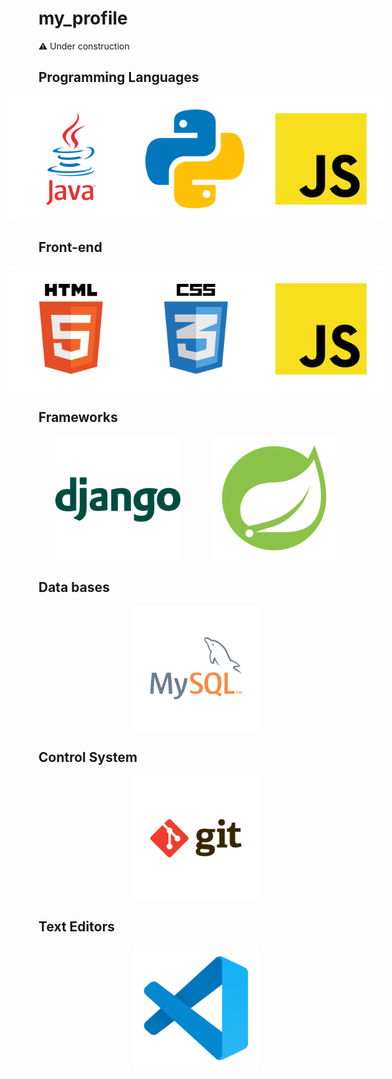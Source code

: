 # my_profile

:warning:
Under construction


## Programming Languages
<section>
<div style="display: flex; justify-content: center">
<img src="images/languages/java.svg" width="200" />
<img src="images/languages/python.svg" width="200" />
<img src="images/languages/javascript.svg" width="200" />
</div>
</section>


## Front-end
<section >
<div style="display: flex; justify-content: center">
<img src="images/Frontend/html.svg" width="200"/>
<img src="images/Frontend/css.svg" width="200"/>
<img src="images/languages/javascript.svg" width="200"/>
</div>
</section>



## Frameworks
<section >
<div style="display: flex; justify-content: center; ">
<img style="margin-right: 50px" src="images/Frameworks/django.svg" width="200"/>
<img src="images/Frameworks/spring.svg" width="200"/>
</div>
</section>


## Data bases
<section>
<div style="display: flex; justify-content: center;">
<img src="images/Data bases/mysql.svg" width="200"/>
</div>
</section>

## Control System
<section>
<div style="display: flex; justify-content: center;">
<img src="images/Control system/git.svg" width="200"/>
</div>
</section>

## Text Editors
<section>
<div style="display: flex; justify-content: center;">
<img src="images/Text editors/vscode.svg" width="200"/>
</div>
</section>
